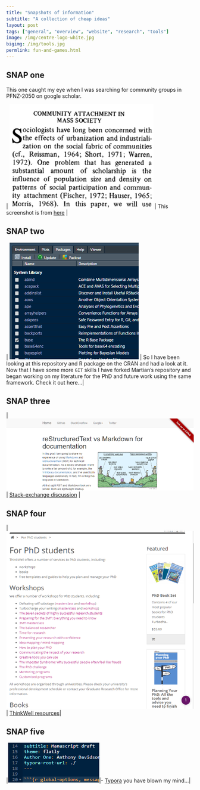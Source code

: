 ```yaml
---
title: "Snapshots of information"
subtitle: "A collection of cheap ideas"
layout: post
tags: ["general", "overview", "website", "research", "tools"]
image: /img/centre-logo-white.jpg
bigimg: /img/tools.jpg
permlink: fun-and-games.html
---
```


## SNAP one

This one caught my eye when I was searching for community groups in PFNZ-2050 on google scholar.

| ![1560991973936](../img/1560991973936.png) | This screenshot is from [here](https://www.jstor.org/stable/2094293?seq=1#metadata_info_tab_contents) |

## SNAP two

| ![1560993072948](../img/1560644155962.png) | So I have been looking at this repository and R package on the CRAN and had a look at it. Now that I have some more `GIT` skills I have forked Martian’s repository and began working on my literature for the PhD and future work using the same framework. Check it out here...|

## SNAP three

| ![1561001928760](../img/1561001928760.png) | [Stack-exchange discussion](https://tex.stackexchange.com/a/4194640) |

## SNAP four

|![A great set of resources](../img/hughs-books-phd.PNG)| [ThinkWell resources](https://ithinkwell.com.au/)|

## SNAP five

|![1561033518610](../img/1561033518610.png)|- [Typora](https://www.ssnhub.com/typora-blogging.html) you have blown my mind...|